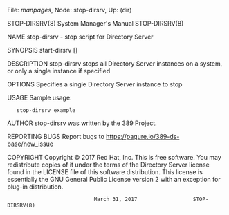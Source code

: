 File: *manpages*,  Node: stop-dirsrv,  Up: (dir)

STOP-DIRSRV(8)              System Manager's Manual             STOP-DIRSRV(8)



NAME
       stop-dirsrv - stop script for Directory Server

SYNOPSIS
       start-dirsrv [<instance>]

DESCRIPTION
       stop-dirsrv stops all Directory Server instances on a system, or only a
       single instance if specified

OPTIONS
       <instance>
              Specifies a single Directory Server instance to stop

USAGE
       Sample usage:

       stop-dirsrv example

AUTHOR
       stop-dirsrv was written by the 389 Project.

REPORTING BUGS
       Report bugs to https://pagure.io/389-ds-base/new_issue

COPYRIGHT
       Copyright © 2017 Red Hat, Inc.
       This is free software.  You may redistribute copies  of  it  under  the
       terms of the Directory Server license found in the LICENSE file of this
       software distribution.  This license is  essentially  the  GNU  General
       Public License version 2 with an exception for plug-in distribution.



                                March 31, 2017                  STOP-DIRSRV(8)
